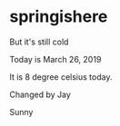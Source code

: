 # springishere
But it's still cold

Today is March 26, 2019

It is 8 degree celsius today.

Changed by Jay

Sunny